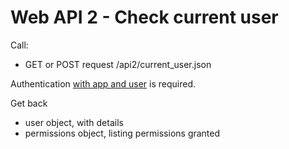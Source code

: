 # Web API 2 - Check current user

Call:
  *  GET or POST request /api2/current_user.json

Authentication [with app and user](/en/developers/core/webapi2.callauthentication.md) is required.

Get back

 * user object, with details
 * permissions object, listing permissions granted

